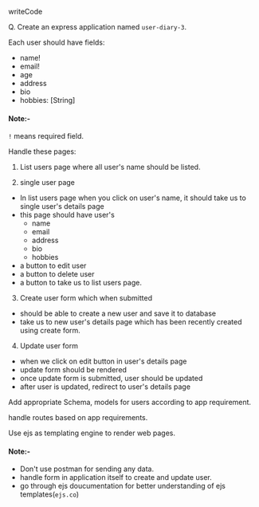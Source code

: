 writeCode

Q. Create an express application named `user-diary-3`.

Each user should have fields:














- name!
- email!
- age
- address
- bio
- hobbies: [String]

#### Note:-

`!` means required field.

Handle these pages:

1. List users page where all user's name should be listed.

2. single user page

- In list users page when you click on user's name, it should take us to single user's details page
- this page should have user's
  - name
  - email
  - address
  - bio
  - hobbies
- a button to edit user
- a button to delete user
- a button to take us to list users page.

3. Create user form which when submitted

- should be able to create a new user and save it to database
- take us to new user's details page which has been recently created using create form.

4. Update user form

- when we click on edit button in user's details page
- update form should be rendered
- once update form is submitted, user should be updated
- after user is updated, redirect to user's details page

Add appropriate Schema, models for users according to app requirement.

handle routes based on app requirements.

Use ejs as templating engine to render web pages.

#### Note:-

- Don't use postman for sending any data.
- handle form in application itself to create and update user.
- go through ejs doucumentation for better understanding of ejs templates(`ejs.co`)

